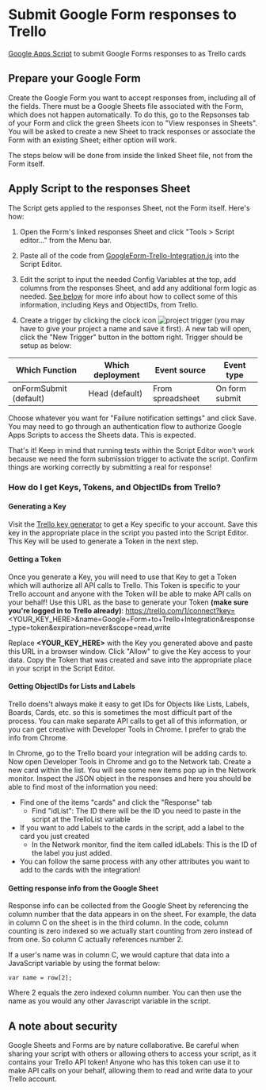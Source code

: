 # Submit Google Form responses to Trello #
[Google Apps Script](https://developers.google.com/apps-script/) to submit Google Forms responses to as Trello cards


## Prepare your Google Form ##
Create the Google Form you want to accept responses from, including all of the fields. There must be a Google Sheets file associated with the Form, which does not happen automatically. To do this, go to the Repsonses tab of your Form and click the green Sheets icon to "View responses in Sheets". You will be asked to create a new Sheet to track responses or associate the Form with an existing Sheet; either option will work.

The steps below will be done from inside the linked Sheet file, not from the Form itself.

## Apply Script to the responses Sheet ##
The Script gets applied to the responses Sheet, not the Form itself. Here's how:

1. Open the Form's linked responses Sheet and click "Tools > Script editor..." from the Menu bar.

2. Paste all of the code from [GoogleForm-Trello-Integration.js](https://github.com/kmcroft13/submit-googleforms-to-trello/blob/master/GoogleForm-Trello-Integration.js) into the Script Editor.

3. Edit the script to input the needed Config Variables at the top, add columns from the responses Sheet, and add any additional form logic as needed. [See below](https://github.com/kmcroft13/submit-googleforms-to-trello/blob/master/README.md#how-do-i-get-keys-tokens-and-objectids-from-trello) for more info about how to collect some of this information, including Keys and ObjectIDs, from Trello.

4. Create a trigger by clicking the clock icon ![project trigger](https://github.com/kmcroft13/submit-googleforms-to-trello/blob/master/project-trigger.png) (you may have to give your project a name and save it first). A new tab will open, click the "New Trigger" button in the bottom right. Trigger should be setup as below:

| Which Function | Which deployment | Event source | Event type |
| ----------------------- |------------------ | ----------------- | --------------- |
| onFormSubmit (default) | Head (default) | From spreadsheet | On form submit |

Choose whatever you want for "Failure notification settings" and click Save. You may need to go through an authentication flow to authorize Google Apps Scripts to access the Sheets data. This is expected.

That's it! Keep in mind that running tests within the Script Editor won't work because we need the form submission trigger to activate the script. Confirm things are working correctly by submitting a real for response!

### How do I get Keys, Tokens, and ObjectIDs from Trello? ###
#### Generating a Key ####
Visit the [Trello key generator](https://trello.com/1/appKey/generate) to get a Key specific to your account. Save this key in the appropriate place in the script you pasted into the Script Editor. This Key will be used to generate a Token in the next step.

#### Getting a Token ####
Once you generate a Key, you will need to use that Key to get a Token which will authorize all API calls to Trello. This Token is specific to your Trello account and anyone with the Token will be able to make API calls on your behalf!
Use this URL as the base to generate your Token **(make sure you're logged in to Trello already)**:
https://trello.com/1/connect?key=<YOUR_KEY_HERE>&name=Google+Form+to+Trello+Integration&response_type=token&expiration=never&scope=read,write

Replace **<YOUR_KEY_HERE>** with the Key you generated above and paste this URL in a browser window. Click "Allow" to give the Key access to your data. Copy the Token that was created and save into the appropriate place in your script in the Script Editor.

#### Getting ObjectIDs for Lists and Labels ####
Trello doens't always make it easy to get IDs for Objects like Lists, Labels, Boards, Cards, etc. so this is sometimes the most difficult part of the process. You can make separate API calls to get all of this information, or you can get creative with Developer Tools in Chrome. I prefer to grab the info from Chrome.

In Chrome, go to the Trello board your integration will be adding cards to. Now open Developer Tools in Chrome and go to the Network tab. Create a new card within the list. You will see some new items pop up in the Network monitor. Inspect the JSON object in the responses and here you should be able to find most of the information you need:

+ Find one of the items "cards" and click the "Response" tab
  + Find "idList": The ID there will be the ID you need to paste in the script at the TrelloList variable
+ If you want to add Labels to the cards in the script, add a label to the card you just created
  + In the Network monitor, find the item called idLabels: This is the ID of the label you just added.
+ You can follow the same process with any other attributes you want to add to the cards with the integration!


#### Getting response info from the Google Sheet ####
Response info can be collected from the Google Sheet by referencing the column number that the data appears in on the sheet. For example, the data in column C on the sheet is in the third column. In the code, column counting is zero indexed so we actually start counting from zero instead of from one. So column C actually references number 2.

If a user's name was in column C, we would capture that data into a JavaScript variable by using the format below:

`var name = row[2];`

Where 2 equals the zero indexed column number. You can then use the name as you would any other Javascript variable in the script.

## A note about security ##
Google Sheets and Forms are by nature collaborative. Be careful when sharing your script with others or allowing others to access your script, as it contains your Trello API token! Anyone who has this token can use it to make API calls on your behalf, allowing them to read and write data to your Trello account.
